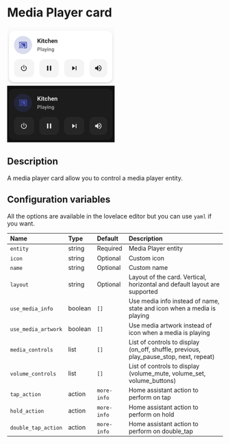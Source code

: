 # Media Player card

![Media Player light](../images/media-player-light.png)
![Media Player dark](../images/media-player-dark.png)

## Description

A media player card allow you to control a media player entity.

## Configuration variables

All the options are available in the lovelace editor but you can use `yaml` if you want.

| Name                | Type    | Default     | Description                                                                            |
| :------------------ | :------ | :---------- | :------------------------------------------------------------------------------------- |
| `entity`            | string  | Required    | Media Player entity                                                                    |
| `icon`              | string  | Optional    | Custom icon                                                                            |
| `name`              | string  | Optional    | Custom name                                                                            |
| `layout`            | string  | Optional    | Layout of the card. Vertical, horizontal and default layout are supported              |
| `use_media_info`    | boolean | `[]`        | Use media info instead of name, state and icon when a media is playing                 |
| `use_media_artwork` | boolean | `[]`        | Use media artwork instead of icon when a media is playing                              |
| `media_controls`    | list    | `[]`        | List of controls to display (on_off, shuffle, previous, play_pause_stop, next, repeat) |
| `volume_controls`   | list    | `[]`        | List of controls to display (volume_mute, volume_set, volume_buttons)                  |
| `tap_action`        | action  | `more-info` | Home assistant action to perform on tap                                                |
| `hold_action`       | action  | `more-info` | Home assistant action to perform on hold                                               |
| `double_tap_action` | action  | `more-info` | Home assistant action to perform on double_tap                                         |
